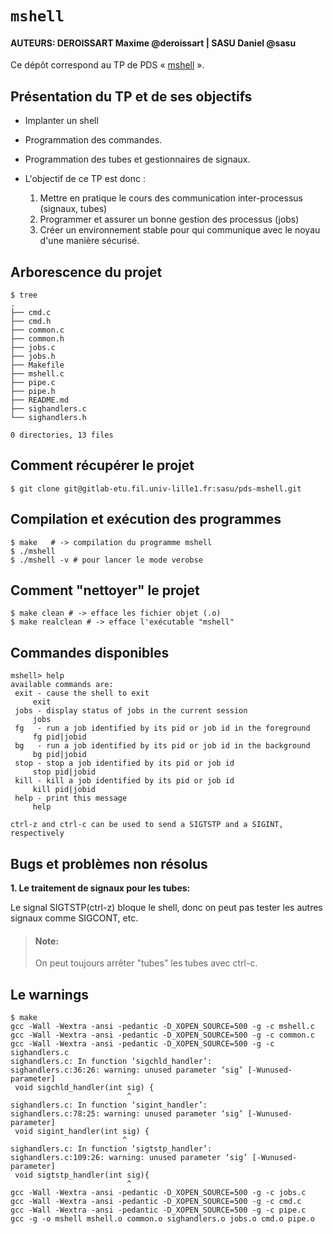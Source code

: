 #   `mshell`

#### AUTEURS: DEROISSART Maxime @deroissart | SASU Daniel @sasu

Ce dépôt correspond au TP de PDS
« [mshell](http://www.fil.univ-lille1.fr/~hym/e/pds/tp/tdjobs.html) ».

Présentation du TP et de ses objectifs
---------------------------------------

- Implanter un shell
- Programmation des commandes.
- Programmation des tubes et gestionnaires de signaux.
- L'objectif de ce TP est donc :


  1. Mettre en pratique le cours des communication inter-processus (signaux, tubes)
  2. Programmer et assurer un bonne gestion des processus (jobs)
  3. Créer un environnement stable pour qui communique avec le noyau d'une manière sécurisé.


Arborescence du projet
----------------------

```
$ tree
.
├── cmd.c
├── cmd.h
├── common.c
├── common.h
├── jobs.c
├── jobs.h
├── Makefile
├── mshell.c
├── pipe.c
├── pipe.h
├── README.md
├── sighandlers.c
└── sighandlers.h

0 directories, 13 files
```

Comment récupérer le projet
-----------------------------

```
$ git clone git@gitlab-etu.fil.univ-lille1.fr:sasu/pds-mshell.git
```

Compilation et exécution des programmes
--------------------------------------------
```
$ make   # -> compilation du programme mshell
$ ./mshell
$ ./mshell -v # pour lancer le mode verobse
```


Comment "nettoyer" le projet
------------------------------

```
$ make clean # -> efface les fichier objet (.o)
$ make realclean # -> efface l'exécutable "mshell"
```

Commandes disponibles
------------------------------

```
mshell> help
available commands are:
 exit - cause the shell to exit
	 exit
 jobs - display status of jobs in the current session
	 jobs
 fg   - run a job identified by its pid or job id in the foreground
	 fg pid|jobid
 bg   - run a job identified by its pid or job id in the background
	 bg pid|jobid
 stop - stop a job identified by its pid or job id
	 stop pid|jobid
 kill - kill a job identified by its pid or job id
	 kill pid|jobid
 help - print this message
	 help

ctrl-z and ctrl-c can be used to send a SIGTSTP and a SIGINT, respectively

```


Bugs et problèmes non résolus
------------------------------
**1. Le traitement de signaux pour les tubes:**


   Le signal SIGTSTP(ctrl-z) bloque le shell, donc on peut pas tester
   les autres signaux comme SIGCONT, etc.

> #### Note:
> On peut toujours arrêter "tubes" les tubes avec ctrl-c.

Le warnings
------------------------------
```
$ make
gcc -Wall -Wextra -ansi -pedantic -D_XOPEN_SOURCE=500 -g -c mshell.c
gcc -Wall -Wextra -ansi -pedantic -D_XOPEN_SOURCE=500 -g -c common.c
gcc -Wall -Wextra -ansi -pedantic -D_XOPEN_SOURCE=500 -g -c sighandlers.c
sighandlers.c: In function ‘sigchld_handler’:
sighandlers.c:36:26: warning: unused parameter ‘sig’ [-Wunused-parameter]
 void sigchld_handler(int sig) {
                          ^
sighandlers.c: In function ‘sigint_handler’:
sighandlers.c:78:25: warning: unused parameter ‘sig’ [-Wunused-parameter]
 void sigint_handler(int sig) {
                         ^
sighandlers.c: In function ‘sigtstp_handler’:
sighandlers.c:109:26: warning: unused parameter ‘sig’ [-Wunused-parameter]
 void sigtstp_handler(int sig){
                          ^
gcc -Wall -Wextra -ansi -pedantic -D_XOPEN_SOURCE=500 -g -c jobs.c
gcc -Wall -Wextra -ansi -pedantic -D_XOPEN_SOURCE=500 -g -c cmd.c
gcc -Wall -Wextra -ansi -pedantic -D_XOPEN_SOURCE=500 -g -c pipe.c
gcc -g -o mshell mshell.o common.o sighandlers.o jobs.o cmd.o pipe.o
```
